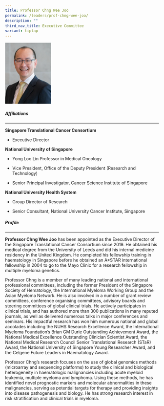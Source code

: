 ```yaml
---
title: Professor Chng Wee Joo
permalink: /leaders/prof-chng-wee-joo/
description: ""
third_nav_title: Executive Committee
variant: tiptap
---
```

<div class="isomer-image-wrapper"><img style="width:150px" height="auto" width="100%" src="/images/Leaders/prof%20chng%20wee%20joo.png"></div><h5>Affiliations</h5><hr><p><strong>Singapore Translational Cancer Consortium</strong></p><ul data-tight="true" class="tight"><li><p>Executive Director</p></li></ul><p><strong>National University of Singapore</strong></p><ul data-tight="true" class="tight"><li><p>Yong Loo Lin Professor in Medical Oncology</p></li><li><p>Vice President, Office of the Deputy President (Research and Technology)</p></li><li><p>Senior Principal Investigator, Cancer Science Institute of Singapore</p></li></ul><p><strong>National University Health System</strong></p><ul data-tight="true" class="tight"><li><p>Group Director of Research</p></li><li><p>Senior Consultant, National University Cancer Institute, Singapore</p></li></ul><h5>Profile</h5><hr><p><strong>Professor Chng Wee Joo</strong> has been appointed as the Executive Director of the Singapore Translational Cancer Consortium since 2019. He obtained his medical degree from the University of Leeds and did his internal medicine residency in the United Kingdom. He completed his fellowship training in haematology in Singapore before he obtained an A*STAR international fellowship in 2004 to go to the Mayo Clinic for a research fellowship in multiple myeloma genetics.&nbsp;</p><p>Professor Chng is a member of many leading national and international professional committees, including the former President of the Singapore Society of Hematology, the International Myeloma Working Group and the Asian Myeloma Network. He is also involved in a number of grant review committees, conference organising committees, advisory boards and steering committees of global clinical trials. He actively participates in clinical trials, and has authored more than 300 publications in many reputed journals, as well as delivered numerous talks in major conferences and seminars. His impactful research has won him numerous national and global accolades including the NUHS Research Excellence Award, the International Myeloma Foundation’s Brian GM Durie Outstanding Achievement Award, the National Medical Excellence Outstanding Clinician Scientist Award, the National Medical Research Council Senior Translational Research (STaR) Award, the National University of Singapore Young Researcher Award, and the Celgene Future Leaders in Haematology Award.</p><p>Professor Chng’s research focuses on the use of global genomics methods (microarray and sequencing platforms) to study the clinical and biological heterogeneity in haematologic malignancies including acute myeloid leukemia, multiple myeloma and lymphoma. Using these methods, he has identified novel prognostic markers and molecular abnormalities in these malignancies, serving as potential targets for therapy and providing insights into disease pathogenesis and biology. He has strong research interest in risk stratification and clinical trials in myeloma.</p>
